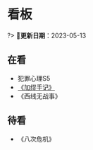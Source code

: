 # 看板 <!-- {docsify-ignore-all} -->

?> 📅**更新日期**：2023-05-13

## 在看

- 犯罪心理S5
- [《加缪手记》](read/2023/08加缪手记)
- 《西线无战事》

## 待看

- 《八次危机》